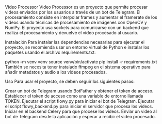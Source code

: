 Video Processor
Video Processor es un proyecto que permite procesar videos enviados por los usuarios a través de un bot de Telegram. El procesamiento consiste en interpolar frames y aumentar el framerate de los videos usando técnicas de procesamiento de imágenes con OpenCV y NumPy. El proyecto usa sockets para comunicarse con un backend que realiza el procesamiento y devuelve el video procesado al usuario.

Instalación
Para instalar las dependencias necesarias para ejecutar el proyecto, se recomienda usar un entorno virtual de Python e instalar los paquetes usando el archivo requirements.txt:

python -m venv venv
source venv/bin/activate
pip install -r requirements.txt
También se necesita tener instalado ffmpeg en el sistema operativo para añadir metadatos y audio a los videos procesados.

Uso
Para usar el proyecto, se deben seguir los siguientes pasos:

Crear un bot de Telegram usando BotFather y obtener el token de acceso.
Establecer el token de acceso como una variable de entorno llamada TOKEN.
Ejecutar el script flowy.py para iniciar el bot de Telegram.
Ejecutar el script flowy_backend.py para iniciar el servidor que procesa los videos.
Iniciar en el backend Celery para que procese los videos.
Enviar un video al bot de Telegram desde la aplicación y esperar a recibir el video procesado.
